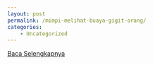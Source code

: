 ```yaml
---
layout: post
permalink: /mimpi-melihat-buaya-gigit-orang/
categories:
    - Uncategorized
---
```


[Baca Selengkapnya](/10)